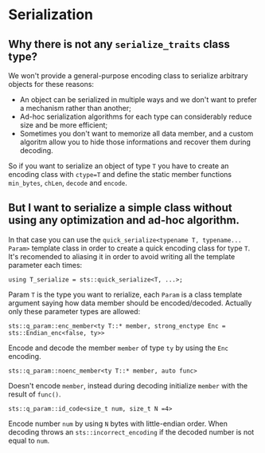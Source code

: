 # Serialization

## Why there is not any `serialize_traits` class type?

We won't provide a general-purpose encoding class to serialize arbitrary objects for these reasons:

* An object can be serialized in multiple ways and we don't want to prefer a mechanism rather than another;
* Ad-hoc serialization algorithms for each type can considerably reduce size and be more efficient;
* Sometimes you don't want to memorize all data member, and a custom algoritm allow you to hide those informations and recover them during decoding.

So if you want to serialize an object of type `T` you have to create an encoding class with `ctype=T` and define the static member functions `min_bytes`, `chLen`, `decode` and `encode`.

## But I want to serialize a simple class without using any optimization and ad-hoc algorithm.

In that case you can use the `quick_serialize<typename T, typename... Param>` template class in order to create a quick encoding class for type `T`. It's recomended to aliasing it in order to avoid writing all the template parameter each times:

    using T_serialize = sts::quick_serialize<T, ...>;

Param `T` is the type you want to rerialize, each `Param` is a class template argument saying how data member should be encoded/decoded. Actually only these parameter types are allowed:

`sts::q_param::enc_member<ty T::* member, strong_enctype Enc = sts::Endian_enc<false, ty>>`

Encode and decode the member `member` of type `ty` by using the `Enc` encoding.

`sts::q_param::noenc_member<ty T::* member, auto func>`

Doesn't encode `member`, instead during decoding initialize `member` with the result of `func()`.

`sts::q_param::id_code<size_t num, size_t N =4>`

Encode number `num` by using `N` bytes with little-endian order. When decoding throws an `sts::incorrect_encoding` if the decoded number is not equal to `num`.
